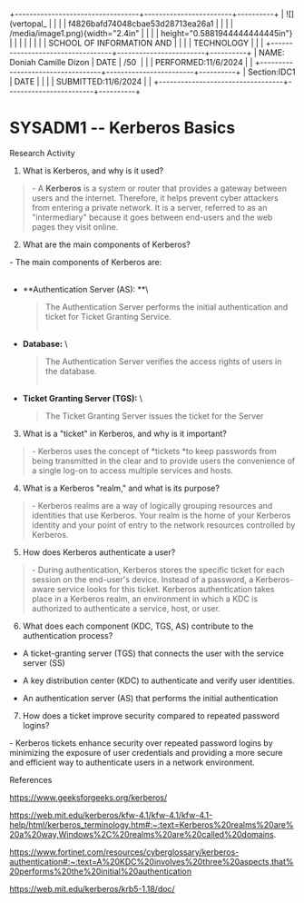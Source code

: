 +----------------------------------+------------------------+----------+
| ![](vertopal_                    |                        |          |
| f4826bafd74048cbae53d28713ea26a1 |                        |          |
| /media/image1.png){width="2.4in" |                        |          |
| height="0.5881944444444445in"}   |                        |          |
|                                  |                        |          |
| SCHOOL OF INFORMATION AND        |                        |          |
| TECHNOLOGY                       |                        |          |
+----------------------------------+------------------------+----------+
| NAME: Doniah Camille Dizon       | DATE                   | /50      |
|                                  | PERFORMED:11/6/2024    |          |
+----------------------------------+------------------------+----------+
| Section:IDC1                     | DATE                   |          |
|                                  | SUBMITTED:11/6/2024    |          |
+----------------------------------+------------------------+----------+

# SYSADM1 -- Kerberos Basics

Research Activity

1.  What is Kerberos, and why is it used?

> \- A **Kerberos** is a system or router that provides a gateway
> between users and the internet. Therefore, it helps prevent cyber
> attackers from entering a private network. It is a server, referred to
> as an "intermediary" because it goes between end-users and the web
> pages they visit online.

2.  What are the main components of Kerberos?

\- The main components of Kerberos are: \
 

-   **Authentication Server (AS): **\
    > The Authentication Server performs the initial authentication and
    > ticket for Ticket Granting Service. \
    >  

-   **Database:** \
    > The Authentication Server verifies the access rights of users in
    > the database. \
    >  

-   **Ticket Granting Server (TGS):** \
    > The Ticket Granting Server issues the ticket for the Server

3.  What is a \"ticket\" in Kerberos, and why is it important?

> \- Kerberos uses the concept of *tickets *to keep passwords from being
> transmitted in the clear and to provide users the convenience of a
> single log-on to access multiple services and hosts.

4.  What is a Kerberos \"realm,\" and what is its purpose?

> \- Kerberos realms are a way of logically grouping resources and
> identities that use Kerberos. Your realm is the home of your Kerberos
> identity and your point of entry to the network resources controlled
> by Kerberos.

5.  How does Kerberos authenticate a user?

> \- During authentication, Kerberos stores the specific ticket for each
> session on the end-user\'s device. Instead of a password, a
> Kerberos-aware service looks for this ticket. Kerberos authentication
> takes place in a Kerberos realm, an environment in which a KDC is
> authorized to authenticate a service, host, or user. 

6.  What does each component (KDC, TGS, AS) contribute to the
    authentication process?

-   A ticket-granting server (TGS) that connects the user with the
    service server (SS)

-   A key distribution center (KDC) to authenticate and verify user
    identities.

-   An authentication server (AS) that performs the initial
    authentication

7.  How does a ticket improve security compared to repeated password
    logins?

\- Kerberos tickets enhance security over repeated password logins by
minimizing the exposure of user credentials and providing a more secure
and efficient way to authenticate users in a network environment.

References

<https://www.geeksforgeeks.org/kerberos/>

<https://web.mit.edu/kerberos/kfw-4.1/kfw-4.1/kfw-4.1-help/html/kerberos_terminology.htm#:~:text=Kerberos%20realms%20are%20a%20way,Windows%2C%20realms%20are%20called%20domains>.

<https://www.fortinet.com/resources/cyberglossary/kerberos-authentication#:~:text=A%20KDC%20involves%20three%20aspects,that%20performs%20the%20initial%20authentication>

<https://web.mit.edu/kerberos/krb5-1.18/doc/>
